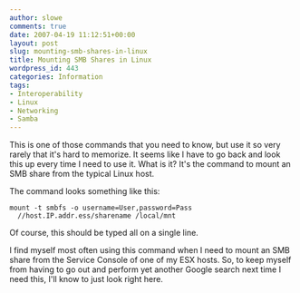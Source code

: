 ```yaml
---
author: slowe
comments: true
date: 2007-04-19 11:12:51+00:00
layout: post
slug: mounting-smb-shares-in-linux
title: Mounting SMB Shares in Linux
wordpress_id: 443
categories: Information
tags:
- Interoperability
- Linux
- Networking
- Samba
---
```


This is one of those commands that you need to know, but use it so very rarely that it's hard to memorize. It seems like I have to go back and look this up every time I need to use it. What is it? It's the command to mount an SMB share from the typical Linux host.

The command looks something like this:

    mount -t smbfs -o username=User,password=Pass
      //host.IP.addr.ess/sharename /local/mnt

Of course, this should be typed all on a single line.

I find myself most often using this command when I need to mount an SMB share from the Service Console of one of my ESX hosts. So, to keep myself from having to go out and perform yet another Google search next time I need this, I'll know to just look right here.
